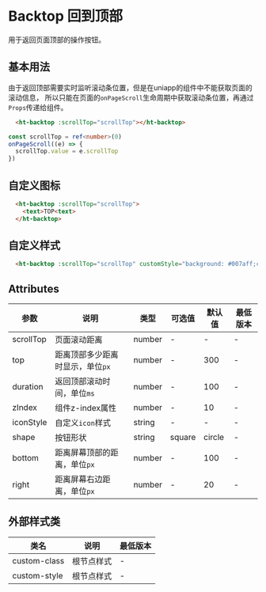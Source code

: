 # Backtop 回到顶部  

用于返回页面顶部的操作按钮。

## 基本用法

由于返回顶部需要实时监听滚动条位置，但是在uniapp的组件中不能获取页面的滚动信息，
所以只能在页面的`onPageScroll`生命周期中获取滚动条位置，再通过`Props`传递给组件。

```html
  <ht-backtop :scrollTop="scrollTop"></ht-backtop>
```

```typescript
const scrollTop = ref<number>(0)
onPageScroll((e) => {
  scrollTop.value = e.scrollTop
})
```

## 自定义图标

```html
  <ht-backtop :scrollTop="scrollTop">
    <text>TOP<text>
  </ht-backtop>
```

## 自定义样式

```html
  <ht-backtop :scrollTop="scrollTop" customStyle="background: #007aff;color:white;"></ht-backtop>
```

## Attributes

| 参数      | 说明                             | 类型   | 可选值 | 默认值 | 最低版本 |
| --------- | -------------------------------- | ------ | ------ | ------ | -------- |
| scrollTop | 页面滚动距离                     | number | -      | -      | -        |
| top       | 距离顶部多少距离时显示，单位`px` | number | -      | 300    | -        |
| duration  | 返回顶部滚动时间，单位`ms`       | number | -      | 100    | -        |
| zIndex    | 组件z-index属性                  | number | -      | 10     | -        |
| iconStyle | 自定义`icon`样式                 | string | -      | -      | -        |
| shape     | 按钮形状                         | string | square | circle | -        |
| bottom    | 距离屏幕顶部的距离，单位`px`     | number | -      | 100    | -        |
| right     | 距离屏幕右边距离，单位`px`       | number | -      | 20     | -        |

## 外部样式类

| 类名         | 说明       | 最低版本 |
| ------------ | ---------- | -------- |
| custom-class | 根节点样式 | -        |
| custom-style | 根节点样式 | -        |
